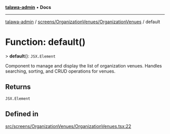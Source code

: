 [**talawa-admin**](../../../../README.md) • **Docs**

***

[talawa-admin](../../../../modules.md) / [screens/OrganizationVenues/OrganizationVenues](../README.md) / default

# Function: default()

\> **default**(): `JSX.Element`

Component to manage and display the list of organization venues.
Handles searching, sorting, and CRUD operations for venues.

## Returns

`JSX.Element`

## Defined in

[src/screens/OrganizationVenues/OrganizationVenues.tsx:22](https://github.com/PalisadoesFoundation/talawa-admin/blob/7496bb3a4c3730e7e3caee73f8bf91c3031e4ae6/src/screens/OrganizationVenues/OrganizationVenues.tsx#L22)
